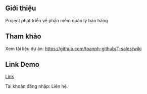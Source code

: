 ##  Giới thiệu
Project phát triển về phần mềm quản lý bán hàng

##  Tham khảo
Xem tài liệu dự án:
https://github.com/toanph-github/T-sales/wiki

## Link Demo

[Link](http://t-sales.000webhostapp.com/login)

Tài khoản đăng nhập: Liên hệ.
